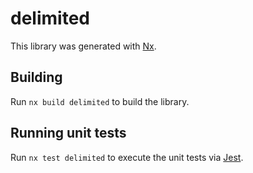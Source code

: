 # delimited

This library was generated with [Nx](https://nx.dev).

## Building

Run `nx build delimited` to build the library.

## Running unit tests

Run `nx test delimited` to execute the unit tests via [Jest](https://jestjs.io).
